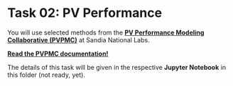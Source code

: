 # Task 02: PV Performance

You will use selected methods from the [**PV Performance Modeling Collaborative (PVPMC)**](https://pvpmc.sandia.gov/) at Sandia National Labs. 

[**Read the PVPMC documentation!**](https://pvpmc.sandia.gov/modeling-steps/1-weather-design-inputs/irradiance-and-insolation-2/)

The details of this task will be given in the respective **Jupyter Notebook** in this folder (not ready, yet).

